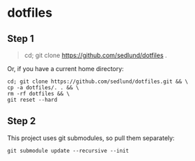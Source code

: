 # dotfiles

## Step 1

> cd; git clone https://github.com/sedlund/dotfiles .

Or, if you have a current home directory:

```shell
cd; git clone https://github.com/sedlund/dotfiles.git && \
cp -a dotfiles/. . && \
rm -rf dotfiles && \
git reset --hard
```

## Step 2

This project uses git submodules, so pull them separately:

```shell
git submodule update --recursive --init
``````

